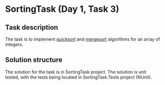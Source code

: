 # SortingTask (Day 1, Task 3)

## Task description
The task is to implement [quicksort](https://en.wikipedia.org/wiki/Quicksort) and
[mergesort](https://en.wikipedia.org/wiki/Merge_sort) algorithms for an array of integers.

## Solution structure
The solution for the task is in SortingTask project. The solution is unit tested, with the tests being
located in SortingTask.Tests project (NUnit).
